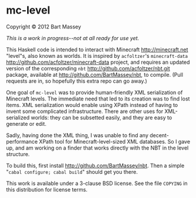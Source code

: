 # mc-level
Copyright © 2012 Bart Massey

*This is a work in progress--not at all ready for use yet.*

This Haskell code is intended to interact with Minecraft
<http://minecraft.net> "level"s, also known as worlds. It is
inspired by `acfoltzer`'s `minecraft-data`
<http://github.com/acfoltzer/minecraft-data> project, and
requires an updated version of the corresponding
`nbt` <http://github.com/acfoltzer/nbt.git> package,
available at <http://github.com/BartMassey/nbt>, to
compile. (Pull requests are in, so hopefully this extra repo
can go away.)

One goal of `mc-level` was to provide human-friendly XML
serialization of Minecraft levels. The immediate need that
led to its creation was to find lost items. XML
serialization would enable using XPath instead of having to
invent some complicated infrastructure. There are other uses
for XML-serialized worlds: they can be subsetted easily, and
they are easy to generate or edit.

Sadly, having done the XML thing, I was unable to find any
decent-performance XPath tool for Minecraft-level-sized XML
databases. So I gave up, and am working on a finder that
works directly with the NBT in the level structure.

To build this, first install
<http://github.com/BartMassey/nbt>.  Then a simple "`cabal
configure; cabal build`" should get you there.

This work is available under a 3-clause BSD license. See the
file `COPYING` in this distribution for license terms.
